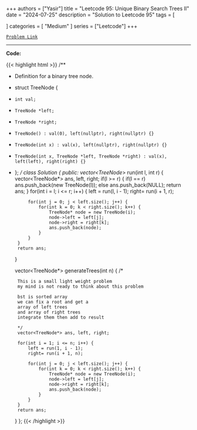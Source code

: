 
+++
authors = ["Yasir"]
title = "Leetcode 95: Unique Binary Search Trees II"
date = "2024-07-25"
description = "Solution to Leetcode 95"
tags = [
    
]
categories = [
    "Medium"
]
series = ["Leetcode"]
+++



[`Problem Link`](https://leetcode.com/problems/unique-binary-search-trees-ii/description/)

---

**Code:**

{{< highlight html >}}
/**
 * Definition for a binary tree node.
 * struct TreeNode {
 *     int val;
 *     TreeNode *left;
 *     TreeNode *right;
 *     TreeNode() : val(0), left(nullptr), right(nullptr) {}
 *     TreeNode(int x) : val(x), left(nullptr), right(nullptr) {}
 *     TreeNode(int x, TreeNode *left, TreeNode *right) : val(x), left(left), right(right) {}
 * };
 */
class Solution {
public:
    vector<TreeNode*> run(int l, int r) {
        vector<TreeNode*> ans, left, right;
        if(l >= r) {
            if(l == r) ans.push_back(new TreeNode(l));
            else ans.push_back(NULL);
            return ans;
        }
        for(int i = l; i <= r; i++) {
            left = run(l, i - 1);
            right= run(i + 1, r);
            
            for(int j = 0; j < left.size(); j++) {
                for(int k = 0; k < right.size(); k++) {
                    TreeNode* node = new TreeNode(i);
                    node->left = left[j];
                    node->right = right[k];
                    ans.push_back(node);
                }
            }
        }
        return ans;
    }
    
    vector<TreeNode*> generateTrees(int n) {
        /*
        
        This is a small light weight problem
        my mind is not ready to think about this problem
        
        bst is sorted array
        we can fix a root and get a 
        array of left trees
        and array of right trees
        integrate them then add to result
        
        */        
        vector<TreeNode*> ans, left, right;
        
        for(int i = 1; i <= n; i++) {
            left = run(1, i - 1);
            right= run(i + 1, n);
            
            for(int j = 0; j < left.size(); j++) {
                for(int k = 0; k < right.size(); k++) {
                    TreeNode* node = new TreeNode(i);
                    node->left = left[j];
                    node->right = right[k];
                    ans.push_back(node);
                }
            }
        }
        return ans;
    }
};
{{< /highlight >}}

